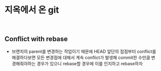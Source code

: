 # 지옥에서 온 git

​    

## Conflict with rebase

- 브랜치의 parent를 변경하는 작업이기 때문에 HEAD 앞단의 접점부터 conflict를 해결하다보면 모든 변경점에 대해서 계속 conflict가 발생해 commit한 수만큼 변경해줘야하는 경우가 있으니 rebase할 경우에 이를 인지하고 rebase하자

